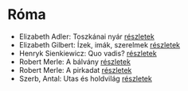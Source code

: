 # Róma

- Elizabeth Adler: Toszkánai nyár [részletek](../_details/Elizabeth%20Adler.md#id_1211)
- Elizabeth Gilbert: Ízek, imák, szerelmek [részletek](../_details/Elizabeth%20Gilbert.md#id_802)
- Henryk Sienkiewicz: Quo vadis? [részletek](../_details/Henryk%20Sienkiewicz.md#id_386)
- Robert Merle: A bálvány [részletek](../_details/Robert%20Merle.md#id_322)
- Robert Merle: A pirkadat [részletek](../_details/Robert%20Merle.md#id_324)
- Szerb, Antal: Utas és holdvilág [részletek](../_details/Szerb%2C%20Antal.md#id_387)